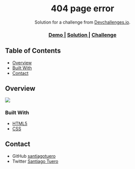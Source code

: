 <h1 align="center">404 page error</h1>

<div align="center">
   Solution for a challenge from  <a href="http://devchallenges.io" target="_blank">Devchallenges.io</a>.
</div>

<div align="center">
  <h3>
    <a href="https://{your-demo-link.your-domain}">
      Demo
    </a>
    <span> | </span>
    <a href="https://{your-url-to-the-solution}">
      Solution
    </a>
    <span> | </span>
    <a href="https://devchallenges.io/challenges/wBunSb7FPrIepJZAg0sY">
      Challenge
    </a>
  </h3>
</div>

<!-- TABLE OF CONTENTS -->

## Table of Contents

- [Overview](#overview)
- [Built With](#built-with)
- [Contact](#contact)

<!-- OVERVIEW -->

## Overview

<a href="https://files.fm/u/c5kmgqnkd#/view/404%20not%20found.png"><img src="https://files.fm/thumb_show.php?i=ujh9dng6d"></a>


### Built With

- [HTML5](https://www.w3schools.com/html/html_intro.asp)
- [CSS](https://www.w3schools.com/css/css_intro.asp)


## Contact

- GitHub [santiagotuero](https://github.com/santiagotuero)
- Twitter [Santiago Tuero](https://twitter.com/SantiagoTuero)
